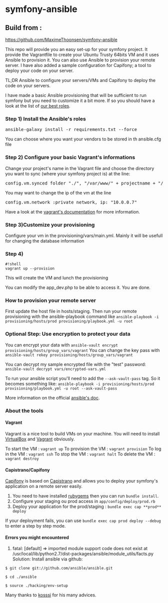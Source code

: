 symfony-ansible
===============

## Build from : ##

https://github.com/MaximeThoonsen/symfony-ansible

This repo will provide you an easy set-up for your symfony project.
It provide the Vagrantfile to create your Ubuntu Trusty 64bits VM and it uses Ansible to provision it.
You can also use Ansible to provision your remote server.
I have also added a sample configuration for Capifony; a tool to deploy your code on your server.

TL;DR Ansible to configure your servers/VMs and Capifony to deploy the code on your servers.

I have made a basic Ansible provisioning that will be sufficient to run symfony but you need to customize it a bit more.
If so you should have a look at the list of [our best roles](https://github.com/theodo/list-ansible-roles/blob/master/README.md).

### Step 1) Install the Ansible's roles ###
<pre>ansible-galaxy install -r requirements.txt --force</pre>
<p>You can choose where you want your vendors to be stored in th ansible.cfg file</p>

### Step 2) Configure your basic Vagrant's informations ###
<p>Change your project's name in the Vagrant file and choose the directory you want to sync (where your symfony project is) at the line:</p>
<pre>config.vm.synced_folder "./", "/var/www/" + projectname + "/current", type: "nfs"</pre>

<p>You may want to change the ip of the vm at the line</p>
<pre>config.vm.network :private_network, ip: "10.0.0.7"</pre>

Have a look at the [vagrant's documentation](https://docs.vagrantup.com/v2/provisioning/ansible.html) for more information.
### Step 3)Customize your provisioning ###
<p>Configure your vm in the provisioning/vars/main.yml. Mainly it will be usefull for changing the database information</p> 

### Step 4) ###
```
#!shell
vagrant up --provision
```

This will create the VM and lunch the provisioning

You can modify the app_dev.php to be able to access it.
You are done. 

### How to provision your remote server ###
First update the host file in hosts/staging.
Then run your remote provisioning with the ansible-playbook command like `ansible-playbook -i provisioning/hosts/prod provisioning/playbook.yml -u root`

### Optional Step: Use encryption to protect your data ###
You can encrypt your data with `ansible-vault encrypt provisioning/hosts/group_vars/vagrant`
You can change the key pass with `ansible-vault rekey provisioning/hosts/group_vars/vagrant`

You can decrypt my sample encrypted file with the "test" password:
`ansible-vault decrypt vars/encrypted-vars.yml`

To run your ansible script you'll need to add the `--ask-vault-pass` tag.
So it becomes something like: `ansible-playbook -i provisioning/hosts/prod provisioning/playbook.yml -u root --ask-vault-pass`

More information on the official [ansible's doc](http://docs.ansible.com/playbooks_vault.html).

### About the tools ###
#### Vagrant ####
Vagrant is a nice tool to build VMs on your machine.
You will need to install [VirtualBox](https://www.virtualbox.org/wiki/Downloads) and [Vagrant](https://www.vagrantup.com/downloads.html) obviously.

To start the VM : `vagrant up`
To provision the VM : `vagrant provision`
To log in the VM : `vagrant ssh`
To stop the VM : `vagrant halt`
To delete the VM : `vagrant destroy`

#### Capistrano/Capifony ####
[Capifony](http://capifony.org/) is based on [Capistrano](http://capistranorb.com/) and allows you to deploy your symfony's application on a remote server easily.
1) You need to have installed [rubygems](https://rubygems.org/pages/download) then you can run `bundle install`.
2) Configure your staging ou prod access in `app/config/deploy/prod.rb`
3) Deploy your application for the prod/staging : `bundle exec cap **prod** deploy`

If your deployment fails, you can use `bundle exec cap prod deploy --debug` to enter a step by step mode.

#### Errors you might encountered ####

1) fatal: [default] => imported module support code does not exist at /usr/local/lib/python2.7/dist-packages/ansible/module_utils/facts.py
Solution:
Install ansible via github:

`$ git clone git://github.com/ansible/ansible.git`

`$ cd ./ansible`

`$ source ./hacking/env-setup`

Many thanks to [kosssi](https://github.com/kosssi) for his many advices.